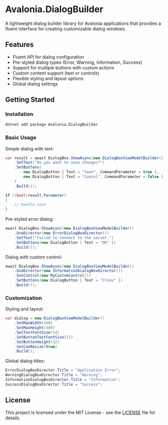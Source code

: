 # Avalonia.DialogBuilder

A lightweight dialog builder library for Avalonia applications that provides a fluent interface for creating customizable dialog windows.

## Features
- Fluent API for dialog configuration
- Pre-styled dialog types (Error, Warning, Information, Success)
- Support for multiple buttons with custom actions
- Custom content support (text or controls)
- Flexible styling and layout options
- Global dialog settings

## Getting Started

### Installation
```bash
dotnet add package Avalonia.DialogBuilder
```

### Basic Usage

Simple dialog with text:
```csharp
var result = await DialogBox.ShowAsync(new DialogBoxViewModelBuilder()
    .SetText("Do you want to save changes?")
    .SetButtons(
        new DialogButton { Text = "Save", CommandParameter = true },
        new DialogButton { Text = "Cancel", CommandParameter = false }
    )
    .Build());

if ((bool)result.Parameter)
{
    // Handle save
}
```

Pre-styled error dialog:
```csharp
await DialogBox.ShowAsync(new DialogBoxViewModelBuilder()
    .UseDirector(new ErrorDialogBoxDirector())
    .SetText("Failed to connect to the server.")
    .SetButtons(new DialogButton { Text = "OK" })
    .Build());
```

Dialog with custom control:
```csharp
await DialogBox.ShowAsync(new DialogBoxViewModelBuilder()
    .UseDirector(new InformationDialogBoxDirector())
    .SetControl(new MyCustomControl())
    .SetButtons(new DialogButton { Text = "Close" })
    .Build());
```

### Customization

Styling and layout:
```csharp
var dialog = new DialogBoxViewModelBuilder()
    .SetMaxWidth(500)
    .SetMaxHeight(400)
    .SetTextFontSize(14)
    .SetButtonTextFontSize(12)
    .SetButtonHeight(32)
    .SetCanResize(true)
    .Build();
```

Global dialog titles:
```csharp
ErrorDialogBoxDirector.Title = "Application Error";
WarningDialogBoxDirector.Title = "Warning";
InformationDialogBoxDirector.Title = "Information";
SuccessDialogBoxDirector.Title = "Success";
```

## License

This project is licensed under the MIT License - see the [LICENSE](LICENSE) file for details.
```